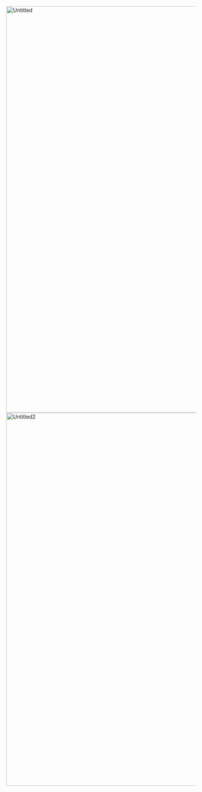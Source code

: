 <img width="1920" height="1080" alt="Untitled" src="https://github.com/user-attachments/assets/c77e103a-904a-4c63-b245-0aff70e71f84" />
<img width="1791" height="991" alt="Untitled2" src="https://github.com/user-attachments/assets/4be57d98-4ba6-48f5-b4f3-4a58879406f6" />
